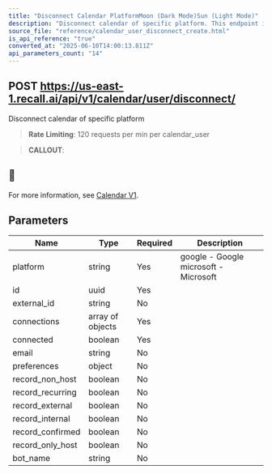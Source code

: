 ```yaml
---
title: "Disconnect Calendar PlatformMoon (Dark Mode)Sun (Light Mode)"
description: "Disconnect calendar of specific platform. This endpoint is rate limited to: 120 requests per min per calendar_user"
source_file: "reference/calendar_user_disconnect_create.html"
is_api_reference: "true"
converted_at: "2025-06-10T14:00:13.811Z"
api_parameters_count: "14"
---
```

## POST https://us-east-1.recall.ai/api/v1/calendar/user/disconnect/

Disconnect calendar of specific platform

> **Rate Limiting**: 120 requests per min per calendar_user

> **CALLOUT**:

## 📘

For more information, see [Calendar V1](/docs/calendar-v1-1).
## Parameters

| Name | Type | Required | Description |
| --- | --- | --- | --- |
| platform | string | Yes | google - Google microsoft - Microsoft |
| id | uuid | Yes |  |
| external_id | string | No |  |
| connections | array of objects | Yes |  |
| connected | boolean | Yes |  |
| email | string | No |  |
| preferences | object | No |  |
| record_non_host | boolean | No |  |
| record_recurring | boolean | No |  |
| record_external | boolean | No |  |
| record_internal | boolean | No |  |
| record_confirmed | boolean | No |  |
| record_only_host | boolean | No |  |
| bot_name | string | No |  |
